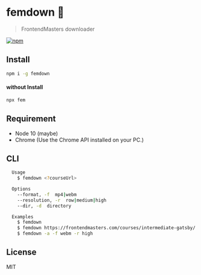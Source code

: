 # femdown 👹
> FrontendMasters downloader

[![npm](https://badgen.net/npm/v/femdown)](https://www.npmjs.com/package/femdown)

## Install
```sh
npm i -g femdown
```

#### without Install
```sh
npx fem
```

## Requirement
- Node 10 (maybe)
- Chrome (Use the Chrome API installed on your PC.)

## CLI
```sh
  Usage
    $ femdown <?courseUrl>

  Options
    --format, -f  mp4|webm
    --resolution, -r  row|medium|high
    --dir, -d  directory

  Examples
    $ femdown
    $ femdown https://frontendmasters.com/courses/intermediate-gatsby/
    $ femdown -a -f webm -r high
```

## License
MIT
